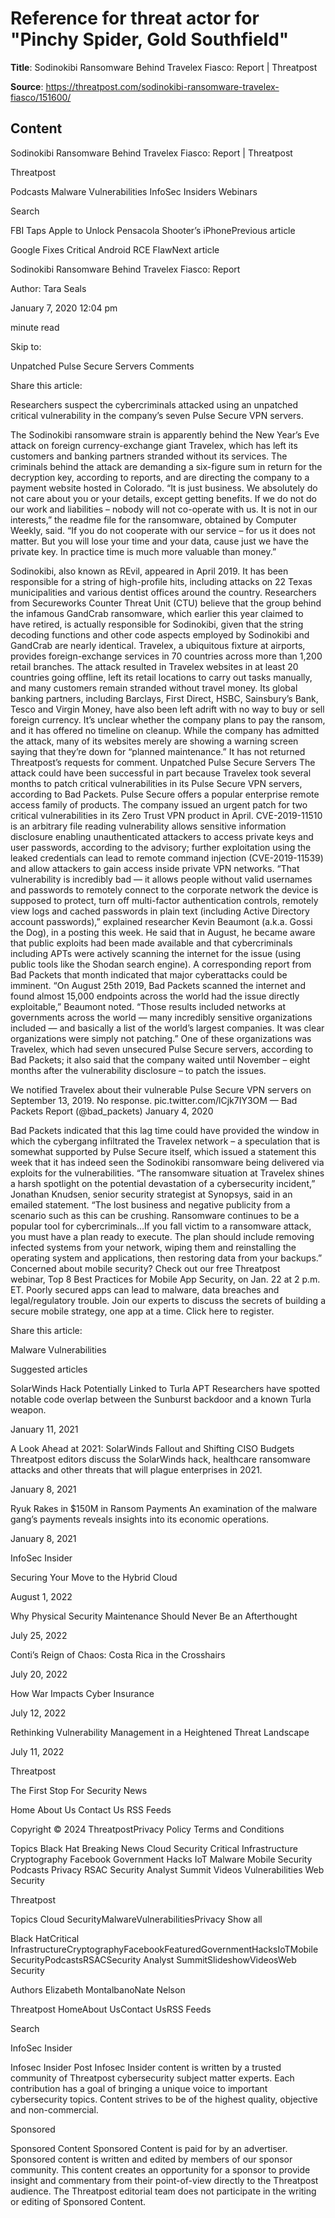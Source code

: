 # Reference for threat actor for "Pinchy Spider, Gold Southfield"

**Title**: Sodinokibi Ransomware Behind Travelex Fiasco: Report | Threatpost

**Source**: https://threatpost.com/sodinokibi-ransomware-travelex-fiasco/151600/

## Content


























Sodinokibi Ransomware Behind Travelex Fiasco: Report | Threatpost

























































 












Threatpost


Podcasts
Malware
Vulnerabilities
InfoSec Insiders
Webinars



 





 Search














FBI Taps Apple to Unlock Pensacola Shooter’s iPhonePrevious article 

Google Fixes Critical Android RCE FlawNext article 










Sodinokibi Ransomware Behind Travelex Fiasco: Report












Author: 
Tara Seals


January 7, 2020  12:04 pm












 minute read
											


Skip to:

Unpatched Pulse Secure Servers
Comments



Share this article:





 










Researchers suspect the cybercriminals attacked using an unpatched critical vulnerability in the company’s seven Pulse Secure VPN servers.


The Sodinokibi ransomware strain is apparently behind the New Year’s Eve attack on foreign currency-exchange giant Travelex, which has left its customers and banking partners stranded without its services.
The criminals behind the attack are demanding a six-figure sum in return for the decryption key, according to reports, and are directing the company to a payment website hosted in Colorado.
“It is just business. We absolutely do not care about you or your details, except getting benefits. If we do not do our work and liabilities – nobody will not co-operate with us. It is not in our interests,” the readme file for the ransomware, obtained by Computer Weekly, said. “If you do not cooperate with our service – for us it does not matter. But you will lose your time and your data, cause just we have the private key. In practice time is much more valuable than money.”

Sodinokibi, also known as REvil, appeared in April 2019. It has been responsible for a string of high-profile hits, including attacks on 22 Texas municipalities and various dentist offices around the country. Researchers from Secureworks Counter Threat Unit (CTU) believe that the group behind the infamous GandCrab ransomware, which earlier this year claimed to have retired, is actually responsible for Sodinokibi, given that the string decoding functions and other code aspects employed by Sodinokibi and GandCrab are nearly identical.
Travelex, a ubiquitous fixture at airports, provides foreign-exchange services in 70 countries across more than 1,200 retail branches. The attack resulted in Travelex websites in at least 20 countries going offline, left its retail locations to carry out tasks manually, and many customers remain stranded without travel money. Its global banking partners, including Barclays, First Direct, HSBC, Sainsbury’s Bank, Tesco and Virgin Money, have also been left adrift with no way to buy or sell foreign currency.
It’s unclear whether the company plans to pay the ransom, and it has offered no timeline on cleanup. While the company has admitted the attack, many of its websites merely are showing a warning screen saying that they’re down for “planned maintenance.”
It has not returned Threatpost’s requests for comment.
Unpatched Pulse Secure Servers
The attack could have been successful in part because Travelex took several months to patch critical vulnerabilities in its Pulse Secure VPN servers, according to Bad Packets.
Pulse Secure offers a popular enterprise remote access family of products. The company issued an urgent patch for two critical vulnerabilities in its Zero Trust VPN product in April. CVE-2019-11510 is an arbitrary file reading vulnerability allows sensitive information disclosure enabling unauthenticated attackers to access private keys and user passwords, according to the advisory; further exploitation using the leaked credentials can lead to remote command injection (CVE-2019-11539) and allow attackers to gain access inside private VPN networks.
“That vulnerability is incredibly bad — it allows people without valid usernames and passwords to remotely connect to the corporate network the device is supposed to protect, turn off multi-factor authentication controls, remotely view logs and cached passwords in plain text (including Active Directory account passwords),” explained researcher Kevin Beaumont (a.k.a. Gossi the Dog), in a posting this week.
He said that in August, he became aware that public exploits had been made available and that cybercriminals including APTs were actively scanning the internet for the issue (using public tools like the Shodan search engine). A corresponding report from Bad Packets that month indicated that major cyberattacks could be imminent.
“On August 25th 2019, Bad Packets scanned the internet and found almost 15,000 endpoints across the world had the issue directly exploitable,” Beaumont noted. “Those results included networks at governments across the world — many incredibly sensitive organizations included — and basically a list of the world’s largest companies. It was clear organizations were simply not patching.”
One of these organizations was Travelex, which had seven unsecured Pulse Secure servers, according to Bad Packets; it also said that the company waited until November – eight months after the vulnerability disclosure – to patch the issues.

We notified Travelex about their vulnerable Pulse Secure VPN servers on September 13, 2019.
No response. pic.twitter.com/lCjk7IY3OM
— Bad Packets Report (@bad_packets) January 4, 2020

Bad Packets indicated that this lag time could have provided the window in which the cybergang infiltrated the Travelex network – a speculation that is somewhat supported by Pulse Secure itself, which issued a statement this week that it has indeed seen the Sodinokibi ransomware being delivered via exploits for the vulnerabilities.
“The ransomware situation at Travelex shines a harsh spotlight on the potential devastation of a cybersecurity incident,” Jonathan Knudsen, senior security strategist at Synopsys, said in an emailed statement. “The lost business and negative publicity from a scenario such as this can be crushing. Ransomware continues to be a popular tool for cybercriminals…If you fall victim to a ransomware attack, you must have a plan ready to execute. The plan should include removing infected systems from your network, wiping them and reinstalling the operating system and applications, then restoring data from your backups.”
Concerned about mobile security? Check out our free Threatpost webinar, Top 8 Best Practices for Mobile App Security, on Jan. 22 at 2 p.m. ET. Poorly secured apps can lead to malware, data breaches and legal/regulatory trouble. Join our experts to discuss the secrets of building a secure mobile strategy, one app at a time. Click here to register.




Share this article:





 







Malware
Vulnerabilities










Suggested articles





 

SolarWinds Hack Potentially Linked to Turla APT
Researchers have spotted notable code overlap between the Sunburst backdoor and a known Turla weapon.


January 11, 2021











 

A Look Ahead at 2021: SolarWinds Fallout and Shifting CISO Budgets
Threatpost editors discuss the SolarWinds hack, healthcare ransomware attacks and other threats that will plague enterprises in 2021.


January 8, 2021








 

Ryuk Rakes in $150M in Ransom Payments
An examination of the malware gang’s payments reveals insights into its economic operations.


January 8, 2021










InfoSec Insider






Securing Your Move to the Hybrid Cloud


August 1, 2022









Why Physical Security Maintenance Should Never Be an Afterthought


July 25, 2022









Conti’s Reign of Chaos: Costa Rica in the Crosshairs


July 20, 2022









How War Impacts Cyber Insurance


July 12, 2022









Rethinking Vulnerability Management in a Heightened Threat Landscape


July 11, 2022







 





 






Threatpost

The First Stop For Security News



Home
About Us
Contact Us
RSS Feeds
 



Copyright © 2024 ThreatpostPrivacy Policy
Terms and Conditions
 

 


Topics
Black Hat
Breaking News
Cloud Security
Critical Infrastructure
Cryptography
Facebook
Government
Hacks
IoT
Malware
Mobile Security
Podcasts
Privacy
RSAC
Security Analyst Summit
Videos
Vulnerabilities
Web Security















Threatpost



 









Topics
Cloud SecurityMalwareVulnerabilitiesPrivacy
Show all

Black HatCritical InfrastructureCryptographyFacebookFeaturedGovernmentHacksIoTMobile SecurityPodcastsRSACSecurity Analyst SummitSlideshowVideosWeb Security

Authors
Elizabeth MontalbanoNate Nelson

Threatpost
HomeAbout UsContact UsRSS Feeds 





 Search










 












InfoSec Insider

Infosec Insider Post
Infosec Insider content is written by a trusted community of Threatpost cybersecurity subject matter experts. Each contribution has a goal of bringing a unique voice to important cybersecurity topics. Content strives to be of the highest quality, objective and non-commercial.












Sponsored

Sponsored Content
Sponsored Content is paid for by an advertiser. Sponsored content is written and edited by members of our sponsor community. This content creates an opportunity for a sponsor to provide insight and commentary from their point-of-view directly to the Threatpost audience. The Threatpost editorial team does not participate in the writing or editing of Sponsored Content.















